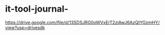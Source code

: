 # it-tool-journal-
https://drive.google.com/file/d/13SDSJRG0oWVxErT2ziAwJ6AzQtYGzmHY/view?usp=drivesdk
